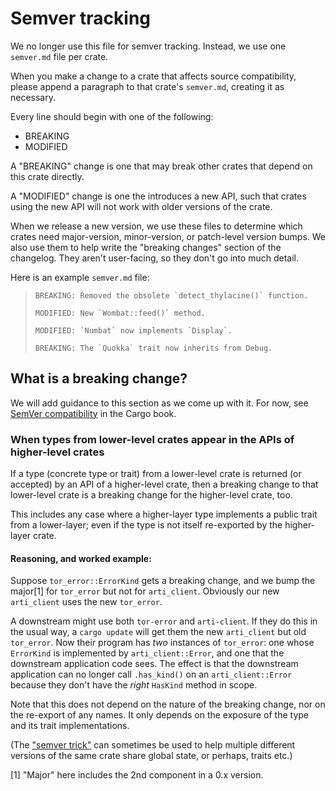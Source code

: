 # Semver tracking

We no longer use this file for semver tracking.  Instead, we use one
`semver.md` file per crate.

When you make a change to a crate that affects source compatibility,
please append a paragraph to that crate's `semver.md`, creating it as
necessary.

Every line should begin with one of the following:
  * BREAKING
  * MODIFIED

A "BREAKING" change is one that may break other crates that depend on
this crate directly.

A "MODIFIED" change is one the introduces a new API, such that crates
using the new API will not work with older versions of the crate.

When we release a new version, we use these files to determine which
crates need major-version, minor-version, or patch-level version bumps.
We also use them to help write the "breaking changes" section of the
changelog. They aren't user-facing, so they don't go into much detail.

Here is an example `semver.md` file:

>```
>BREAKING: Removed the obsolete `detect_thylacine()` function.
>
>MODIFIED: New `Wombat::feed()` method.
>
>MODIFIED: `Numbat` now implements `Display`.
>
>BREAKING: The `Quokka` trait now inherits from Debug.
>```

## What is a breaking change?

We will add guidance to this section as we come up with it. For now, see
[SemVer compatibility] in the Cargo book.

[SemVer Compatibility]: https://doc.rust-lang.org/cargo/reference/semver.html

### When types from lower-level crates appear in the APIs of higher-level crates

If a type (concrete type or trait) from a lower-level crate
is returned (or accepted)
by an API of a higher-level crate,
then a breaking change to that lower-level crate is a breaking change
for the higher-level crate, too.

This includes any case where a higher-layer type
implements a public trait from a lower-layer;
even if the type is not itself re-exported by the higher-layer crate.

#### Reasoning, and worked example:

Suppose `tor_error::ErrorKind` gets a breaking change,
and we bump the major[1] for `tor_error` but not for `arti_client`.
Obviously our new `arti_client` uses the new `tor_error`.

A downstream might use both `tor-error` and `arti-client`.
If they do this in the usual way,
a `cargo update` will get them the new `arti_client` but old `tor_error`.
Now their program has *two* instances of `tor_error`:
one whose `ErrorKind` is implemented by `arti_client::Error`,
and one that the downstream application code sees.
The effect is that the downstream application
can no longer call `.has_kind()` on an `arti_client::Error`
because they don't have the *right* `HasKind` method in scope.

Note that this does not depend on the nature of the breaking change,
nor on the re-export of any names.
It only depends on the exposure of the type and its trait implementations.

(The ["semver trick"](https://github.com/dtolnay/semver-trick)
can sometimes be used to help multiple different versions
of the same crate share global state, or perhaps, traits etc.)

[1] "Major" here includes the 2nd component in a 0.x version.
